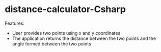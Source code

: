 # distance-calculator-Csharp

Features:
* User provides two points using x and y coordinates
* The application returns the distance between the two points and the angle formed between the two points